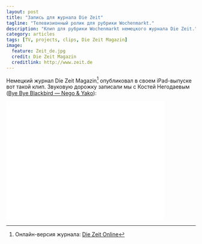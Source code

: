 ```yaml
---
layout: post
title: "Запись для журнала Die Zeit"
tagline: "Телевизионный ролик для рубрики Wochenmarkt."
description: "Клип для рубрики Wochenmarkt немецкого журнала Die Zeit."
category: articles
tags: [TV, projects, clips, Die Zeit Magazin]
image:
  feature: Zeit_de.jpg
  credit: Die Zeit Magazin
  creditlink: http://www.zeit.de
---
```


Немецкий журнал Die Zeit Magazin[^1] опубликовал в своем iPad-выпуске вот такой клип.
Звуковую дорожку записали мы с Костей Негодаевым ([Bye Bye Blackbird — Nego & Yako](https://soundcloud.com/nikolay-yakovlev/bye-bye-blackbird)):

<iframe width="420" height="315" src="//www.youtube.com/embed/zspk0mP-r3c" frameborder="0" allowfullscreen=""></iframe>

[^1]: Онлайн-версия журнала: [Die Zeit Online](http://www.zeit.de)

